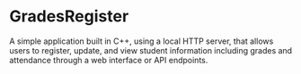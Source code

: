 # GradesRegister
A simple application built in C++, using a local HTTP server, that allows users to register, update, and view student information  including grades and attendance  through a web interface or API endpoints.
